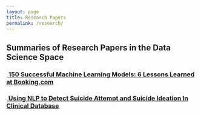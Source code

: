```yaml
---
layout: page
title: Research Papers
permalink: /research/
---
```


## Summaries of Research Papers in the Data Science Space

### <span style='font-size:2px;'>&#10023;</span>[ **150 Successful Machine Learning Models: 6 Lessons Learned at Booking.com**](/research/150_Successful_ML_models_at_Booking.com.html)

### <span style='font-size:2px;'>&#10023;</span>[ **Using NLP to Detect Suicide Attempt and Suicide Ideation In Clinical Database**](/research/2_Suicide_NLP.html)
